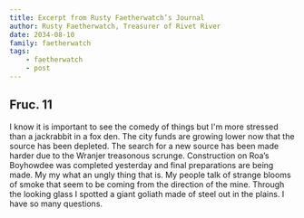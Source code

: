 ```yaml
---
title: Excerpt from Rusty Faetherwatch’s Journal
author: Rusty Faetherwatch, Treasurer of Rivet River
date: 2034-08-10
family: faetherwatch
tags:
    - faetherwatch
    - post
---
```


## Fruc. 11

I know it is important to see the comedy of things but I'm more stressed than a jackrabbit in a fox den. The city funds are growing lower now that the source has been depleted. The search for a new source has been made harder due to the Wranjer treasonous scrunge. Construction on Roa’s Boyhowdee was completed yesterday and final preparations are being made. My my what an ungly thing that is. My people talk of strange blooms of smoke that seem to be coming from the direction of the mine. Through the looking glass I spotted a giant goliath made of steel out in the plains. I have so many questions.
